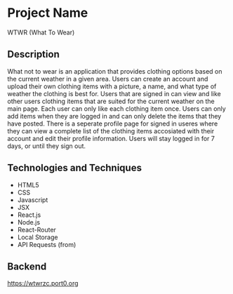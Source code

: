 # Project Name

WTWR (What To Wear)

## Description

What not to wear is an application that provides clothing options based on the current weather in a given area. Users can create an account and upload their own clothing items with a picture, a name, and what type of weather the clothing is best for. Users that are signed in can view and like other users clothing items that are suited for the current weather on the main page. Each user can only like each clothing item once. Users can only add items when they are logged in and can only delete the items that they have posted. There is a seperate profile page for signed in useres where they can view a complete list of the clothing items accosiated with their account and edit their profile information.
Users will stay logged in for 7 days, or until they sign out.

## Technologies and Techniques

- HTML5
- CSS
- Javascript
- JSX
- React.js
- Node.js
- React-Router
- Local Storage
- API Requests (from)

## Backend

https://wtwrzc.port0.org
